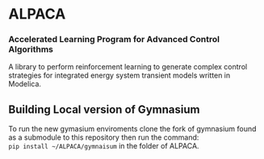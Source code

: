 # ALPACA 
### Accelerated Learning Program for Advanced Control Algorithms 

A library to perform reinforcement learning to generate complex control strategies for integrated energy system transient models written in Modelica.

## Building Local version of Gymnasium
To run the new gymasium enviroments clone the fork of gymnasium found as a submodule to this repository then run the command:
<br>`pip install ~/ALPACA/gymnaisum`
in the folder of ALPACA.
